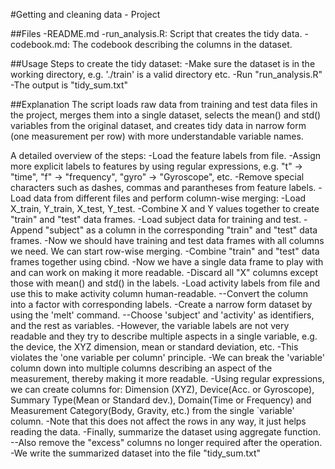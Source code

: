 #Getting and cleaning data - Project

##Files
-README.md 
-run_analysis.R: Script that creates the tidy data.
-codebook.md: The codebook describing the columns in the dataset.

##Usage
Steps to create the tidy dataset:
-Make sure the dataset is in the working directory, e.g. './train' is a valid directory etc.
-Run "run_analysis.R" 
-The output is "tidy_sum.txt"

##Explanation
The script loads raw data from training and test data files in the project, merges them into a single dataset, selects the mean() and std() variables from the original dataset, and creates tidy data in narrow form (one measurement per row) with more understandable variable names.

A detailed overview of the steps:
-Load the feature labels from file.
-Assign more explicit labels to features by using regular expressions, e.g. "t" -> "time", "f" -> "frequency", "gyro" -> "Gyroscope", etc.
-Remove special characters such as dashes, commas and parantheses from feature labels.
-Load data from different files and perform column-wise merging:
  -Load X_train, Y_train, X_test, Y_test. 
  -Combine X and Y values together to create "train" and "test" data frames.
  -Load subject data for training and test.
  -Append "subject" as a column in the corresponding "train" and "test" data frames.
-Now we should have training and test data frames with all columns we need. We can start row-wise merging.
  -Combine "train" and "test" data frames together using cbind.
-Now we have a single data frame to play with and can work on making it more readable.
-Discard all "X" columns except those with mean() and std() in the labels.
-Load activity labels from file and use this to make activity column human-readable.
--Convert the column into a factor with corresponding labels.
-Create a narrow form dataset by using the 'melt' command.
--Choose 'subject' and 'activity' as identifiers, and the rest as variables.
-However, the variable labels are not very readable and they try to describe multiple aspects in a single variable, e.g. the device, the XYZ dimension, mean or standard deviation, etc.
  -This violates the 'one variable per column' principle.
  -We can break the 'variable' column down into multiple columns describing an aspect of the measurement, thereby making it more readable.
-Using regular expressions, we can create columns for: Dimension (XYZ), Device(Acc. or Gyroscope), Summary Type(Mean or Standard dev.), Domain(Time or Frequency) and Measurement Category(Body, Gravity, etc.) from the single `variable' column.
  -Note that this does not affect the rows in any way, it just helps reading the data.
-Finally, summarize the dataset using aggregate function.
--Also remove the "excess" columns no longer required after the operation.
-We write the summarized dataset into the file "tidy_sum.txt"





 

